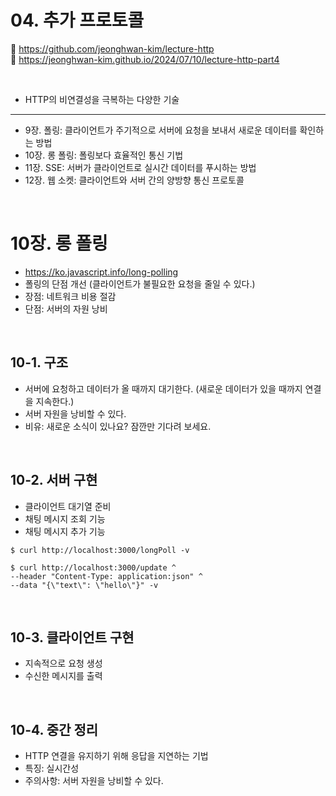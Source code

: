 # 04. 추가 프로토콜

🔗 https://github.com/jeonghwan-kim/lecture-http  
🔗 https://jeonghwan-kim.github.io/2024/07/10/lecture-http-part4

<br>

- HTTP의 비연결성을 극복하는 다양한 기술

<hr>

- 9장. 폴링: 클라이언트가 주기적으로 서버에 요청을 보내서 새로운 데이터를 확인하는 방법
- 10장. 롱 폴링: 폴링보다 효율적인 통신 기법
- 11장. SSE: 서버가 클라이언트로 실시간 데이터를 푸시하는 방법
- 12장. 웹 소켓: 클라이언트와 서버 간의 양방향 통신 프로토콜

<br>

# 10장. 롱 폴링

- https://ko.javascript.info/long-polling
- 폴링의 단점 개선 (클라이언트가 불필요한 요청을 줄일 수 있다.)
- 장점: 네트워크 비용 절감
- 단점: 서버의 자원 낭비

<br>

## 10-1. 구조

- 서버에 요청하고 데이터가 올 때까지 대기한다. (새로운 데이터가 있을 때까지 연결을 지속한다.)
- 서버 자원을 낭비할 수 있다.
- 비유: 새로운 소식이 있나요? 잠깐만 기다려 보세요.

<br>

## 10-2. 서버 구현

- 클라이언트 대기열 준비
- 채팅 메시지 조회 기능
- 채팅 메시지 추가 기능

```shell
$ curl http://localhost:3000/longPoll -v

$ curl http://localhost:3000/update ^
--header "Content-Type: application:json" ^
--data "{\"text\": \"hello\"}" -v
```

<br>

## 10-3. 클라이언트 구현

- 지속적으로 요청 생성
- 수신한 메시지를 출력

<br>

## 10-4. 중간 정리

- HTTP 연결을 유지하기 위해 응답을 지연하는 기법
- 특징: 실시간성
- 주의사항: 서버 자원을 낭비할 수 있다.
